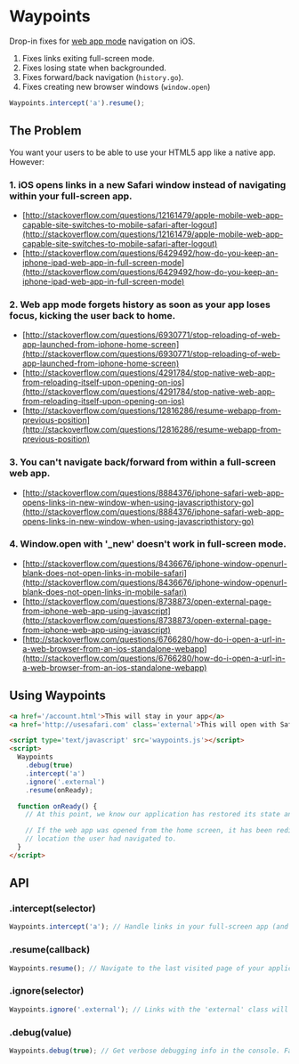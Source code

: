 # Waypoints

Drop-in fixes for [web app mode](http://developer.apple.com/library/ios/#DOCUMENTATION/AppleApplications/Reference/SafariWebContent/ConfiguringWebApplications/ConfiguringWebApplications.html) navigation on iOS.

  1. Fixes links exiting full-screen mode.
  2. Fixes losing state when backgrounded.
  3. Fixes forward/back navigation (`history.go`).
  3. Fixes creating new browser windows (`window.open`)

```js
Waypoints.intercept('a').resume();
```

## The Problem

You want your users to be able to use your HTML5 app like a native app. However:

### 1. iOS opens links in a new Safari window instead of navigating within your full-screen app.
* [http://stackoverflow.com/questions/12161479/apple-mobile-web-app-capable-site-switches-to-mobile-safari-after-logout](http://stackoverflow.com/questions/12161479/apple-mobile-web-app-capable-site-switches-to-mobile-safari-after-logout)
* [http://stackoverflow.com/questions/6429492/how-do-you-keep-an-iphone-ipad-web-app-in-full-screen-mode](http://stackoverflow.com/questions/6429492/how-do-you-keep-an-iphone-ipad-web-app-in-full-screen-mode)

### 2. Web app mode forgets history as soon as your app loses focus, kicking the user back to home.
* [http://stackoverflow.com/questions/6930771/stop-reloading-of-web-app-launched-from-iphone-home-screen](http://stackoverflow.com/questions/6930771/stop-reloading-of-web-app-launched-from-iphone-home-screen)
* [http://stackoverflow.com/questions/4291784/stop-native-web-app-from-reloading-itself-upon-opening-on-ios](http://stackoverflow.com/questions/4291784/stop-native-web-app-from-reloading-itself-upon-opening-on-ios)
* [http://stackoverflow.com/questions/12816286/resume-webapp-from-previous-position](http://stackoverflow.com/questions/12816286/resume-webapp-from-previous-position)

### 3. You can't navigate back/forward from within a full-screen web app.
* [http://stackoverflow.com/questions/8884376/iphone-safari-web-app-opens-links-in-new-window-when-using-javascripthistory-go](http://stackoverflow.com/questions/8884376/iphone-safari-web-app-opens-links-in-new-window-when-using-javascripthistory-go)

### 4. Window.open with '_new' doesn't work in full-screen mode.
* [http://stackoverflow.com/questions/8436676/iphone-window-openurl-blank-does-not-open-links-in-mobile-safari](http://stackoverflow.com/questions/8436676/iphone-window-openurl-blank-does-not-open-links-in-mobile-safari)
* [http://stackoverflow.com/questions/8738873/open-external-page-from-iphone-web-app-using-javascript](http://stackoverflow.com/questions/8738873/open-external-page-from-iphone-web-app-using-javascript)
* [http://stackoverflow.com/questions/6766280/how-do-i-open-a-url-in-a-web-browser-from-an-ios-standalone-webapp](http://stackoverflow.com/questions/6766280/how-do-i-open-a-url-in-a-web-browser-from-an-ios-standalone-webapp)

## Using Waypoints

```html
<a href='/account.html'>This will stay in your app</a>
<a href='http://usesafari.com' class='external'>This will open with Safari</a>

<script type='text/javascript' src='waypoints.js'></script>
<script>
  Waypoints
    .debug(true)
    .intercept('a')
    .ignore('.external')
    .resume(onReady);

  function onReady() {
    // At this point, we know our application has restored its state and is in the right place.

    // If the web app was opened from the home screen, it has been redirected to the last
    // location the user had navigated to.
  }
</script>
```

## API

### .intercept(selector)

```js
Waypoints.intercept('a'); // Handle links in your full-screen app (and not in Safari)
```

### .resume(callback)

```js
Waypoints.resume(); // Navigate to the last visited page of your application
```

### .ignore(selector)

```js
Waypoints.ignore('.external'); // Links with the 'external' class will be ignored by Waypoints
```

### .debug(value)

```js
Waypoints.debug(true); // Get verbose debugging info in the console. False by default;
```
